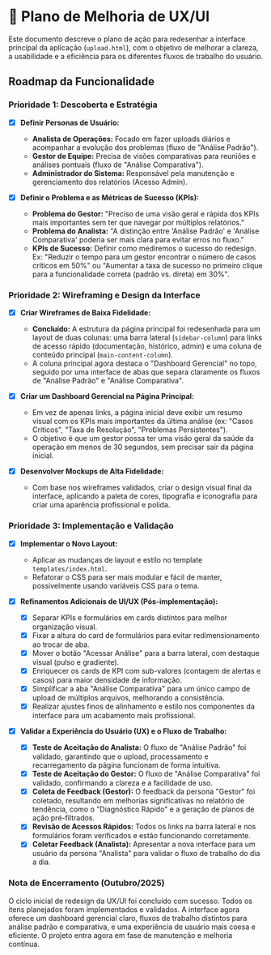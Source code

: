 # 🎨 Plano de Melhoria de UX/UI

Este documento descreve o plano de ação para redesenhar a interface principal da aplicação (`upload.html`), com o objetivo de melhorar a clareza, a usabilidade e a eficiência para os diferentes fluxos de trabalho do usuário.

## Roadmap da Funcionalidade

### Prioridade 1: Descoberta e Estratégia

- [x] **Definir Personas de Usuário:**
  - **Analista de Operações:** Focado em fazer uploads diários e acompanhar a evolução dos problemas (fluxo de "Análise Padrão").
  - **Gestor de Equipe:** Precisa de visões comparativas para reuniões e análises pontuais (fluxo de "Análise Comparativa").
  - **Administrador do Sistema:** Responsável pela manutenção e gerenciamento dos relatórios (Acesso Admin).

- [x] **Definir o Problema e as Métricas de Sucesso (KPIs):**
  - **Problema do Gestor:** "Preciso de uma visão geral e rápida dos KPIs mais importantes sem ter que navegar por múltiplos relatórios."
  - **Problema do Analista:** "A distinção entre 'Análise Padrão' e 'Análise Comparativa' poderia ser mais clara para evitar erros no fluxo."
  - **KPIs de Sucesso:** Definir como mediremos o sucesso do redesign. Ex: "Reduzir o tempo para um gestor encontrar o número de casos críticos em 50%" ou "Aumentar a taxa de sucesso no primeiro clique para a funcionalidade correta (padrão vs. direta) em 30%".

### Prioridade 2: Wireframing e Design da Interface

- [x] **Criar Wireframes de Baixa Fidelidade:**
  - **Concluído:** A estrutura da página principal foi redesenhada para um layout de duas colunas: uma barra lateral (`sidebar-column`) para links de acesso rápido (documentação, histórico, admin) e uma coluna de conteúdo principal (`main-content-column`).
  - A coluna principal agora destaca o "Dashboard Gerencial" no topo, seguido por uma interface de abas que separa claramente os fluxos de "Análise Padrão" e "Análise Comparativa".

- [x] **Criar um Dashboard Gerencial na Página Principal:**
  - Em vez de apenas links, a página inicial deve exibir um resumo visual com os KPIs mais importantes da última análise (ex: "Casos Críticos", "Taxa de Resolução", "Problemas Persistentes").
  - O objetivo é que um gestor possa ter uma visão geral da saúde da operação em menos de 30 segundos, sem precisar sair da página inicial.

- [x] **Desenvolver Mockups de Alta Fidelidade:**
  - Com base nos wireframes validados, criar o design visual final da interface, aplicando a paleta de cores, tipografia e iconografia para criar uma aparência profissional e polida.

### Prioridade 3: Implementação e Validação

- [x] **Implementar o Novo Layout:**
  - Aplicar as mudanças de layout e estilo no template `templates/index.html`.
  - Refatorar o CSS para ser mais modular e fácil de manter, possivelmente usando variáveis CSS para o tema.

- [x] **Refinamentos Adicionais de UI/UX (Pós-implementação):**
  - [x] Separar KPIs e formulários em cards distintos para melhor organização visual.
  - [x] Fixar a altura do card de formulários para evitar redimensionamento ao trocar de aba.
  - [x] Mover o botão "Acessar Análise" para a barra lateral, com destaque visual (pulso e gradiente).
  - [x] Enriquecer os cards de KPI com sub-valores (contagem de alertas e casos) para maior densidade de informação.
  - [x] Simplificar a aba "Análise Comparativa" para um único campo de upload de múltiplos arquivos, melhorando a consistência.
  - [x] Realizar ajustes finos de alinhamento e estilo nos componentes da interface para um acabamento mais profissional.

- [x] **Validar a Experiência do Usuário (UX) e o Fluxo de Trabalho:**
  - [x] **Teste de Aceitação do Analista:** O fluxo de "Análise Padrão" foi validado, garantindo que o upload, processamento e recarregamento da página funcionam de forma intuitiva.
  - [x] **Teste de Aceitação do Gestor:** O fluxo de "Análise Comparativa" foi validado, confirmando a clareza e a facilidade de uso.
  - [x] **Coleta de Feedback (Gestor):** O feedback da persona "Gestor" foi coletado, resultando em melhorias significativas no relatório de tendência, como o "Diagnóstico Rápido" e a geração de planos de ação pré-filtrados.
  - [x] **Revisão de Acessos Rápidos:** Todos os links na barra lateral e nos formulários foram verificados e estão funcionando corretamente.
  - [x] **Coletar Feedback (Analista):** Apresentar a nova interface para um usuário da persona "Analista" para validar o fluxo de trabalho do dia a dia.

### Nota de Encerramento (Outubro/2025)

O ciclo inicial de redesign da UX/UI foi concluído com sucesso. Todos os itens planejados foram implementados e validados. A interface agora oferece um dashboard gerencial claro, fluxos de trabalho distintos para análise padrão e comparativa, e uma experiência de usuário mais coesa e eficiente. O projeto entra agora em fase de manutenção e melhoria contínua.
